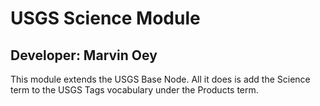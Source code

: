 # USGS Science Module
## Developer: Marvin Oey

This module extends the USGS Base Node.  All it does is add the Science term to the USGS Tags vocabulary under the
Products term.